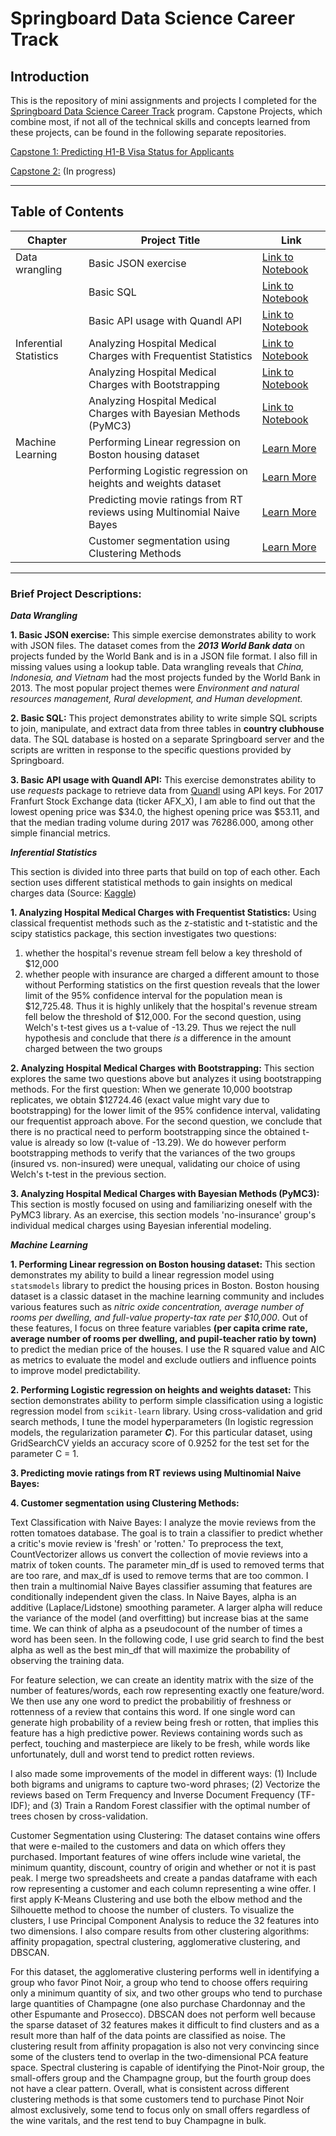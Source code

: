 # Springboard Data Science Career Track


## Introduction

This is the repository of mini assignments and projects I completed for the [Springboard Data Science Career Track](https://www.springboard.com/workshops/data-science-career-track) program. Capstone Projects, which combine most, if not all of the technical skills and concepts learned from these projects, can be found in the following separate repositories. 

[Capstone 1: Predicting H1-B Visa Status for Applicants]()   

[Capstone 2:]() (In progress)

_______
## Table of Contents

| Chapter | Project Title | Link |
| --- | --- | --- |
|  Data wrangling | Basic JSON exercise | [Link to Notebook]() | 
| | Basic SQL | [Link to Notebook]() | 
| | Basic API usage with Quandl API | [Link to Notebook]() | 
| Inferential Statistics | Analyzing Hospital Medical Charges with Frequentist Statistics  | [Link to Notebook]() | 
| | Analyzing Hospital Medical Charges with Bootstrapping | [Link to Notebook]() | 
| | Analyzing Hospital Medical Charges with Bayesian Methods (PyMC3)  | [Link to Notebook]() | 
| Machine Learning | Performing Linear regression on Boston housing dataset | [Learn More]() | 
| | Performing Logistic regression on heights and weights dataset | [Learn More]() | 
| | Predicting movie ratings from RT reviews using Multinomial Naive Bayes | [Learn More]() | 
| | Customer segmentation using Clustering Methods | [Learn More]() | 



_______
### Brief Project Descriptions: 

***Data Wrangling***

**1. Basic JSON exercise:** This simple exercise demonstrates ability to work with JSON files. The dataset comes from the ***2013 World Bank data*** on projects funded by the World Bank and is in a JSON file format. I also fill in missing values using a lookup table. Data wrangling reveals that *China, Indonesia, and Vietnam* had the most projects funded by the World Bank in 2013. The most popular project themes were *Environment and natural resources management, Rural development, and Human development.*

**2. Basic SQL:** This project demonstrates ability to write simple SQL scripts to join, manipulate, and extract data from three tables in **country clubhouse** data. The SQL database is hosted on a separate Springboard server and the scripts are written in response to the specific questions provided by Springboard. 


**3. Basic API usage with Quandl API:** This exercise demonstrates ability to use *requests* package to retrieve data from [Quandl](https://www.quandl.com/) using API keys. For 2017 Franfurt Stock Exchange data (ticker AFX_X), I am able to find out that the lowest opening price was $34.0, the highest opening price was $53.11, and that the median trading volume during 2017 was 76286.000, among other simple financial metrics. 



***Inferential Statistics***

This section is divided into three parts that build on top of each other. Each section uses different statistical methods to gain insights on medical charges data (Source: [Kaggle](https://www.kaggle.com/easonlai/sample-insurance-claim-prediction-dataset))

**1. Analyzing Hospital Medical Charges with Frequentist Statistics:** Using classical frequentist methods such as the z-statistic and t-statistic and the scipy statistics package, this section investigates two questions: 
1) whether the hospital's revenue stream fell below a key threshold of $12,000 
2) whether people with insurance are charged a different amount to those without 
Performing statistics on the first question reveals that the lower limit of the 95% confidence interval for the population mean is $12,725.48. Thus it is highly unlikely that the hospital's revenue stream fell below the threshold of $12,000. For the second question, using Welch's t-test gives us a t-value of -13.29. Thus we reject the null hypothesis and conclude that there *is* a difference in the amount charged between the two groups

**2. Analyzing Hospital Medical Charges with Bootstrapping:** This section explores the same two questions above but analyzes it using bootstrapping methods. For the first question: When we generate 10,000 bootstrap replicates, we obtain $12724.46 (exact value might vary due to bootstrapping) for the lower limit of the 95% confidence interval, validating our frequentist approach above. For the second question, we conclude that there is no practical need to perform bootstrapping since the obtained t-value is already so low (t-value of -13.29). We do however perform bootstrapping methods to verify that the variances of the two groups (insured vs. non-insured) were unequal, validating our choice of using Welch's t-test in the previous section.

**3. Analyzing Hospital Medical Charges with Bayesian Methods (PyMC3):** This section is mostly focused on using and familiarizing oneself with the PyMC3 library. As an exercise, this section models 'no-insurance' group's individual medical charges using Bayesian inferential modeling.

***Machine Learning***


**1. Performing Linear regression on Boston housing dataset:** This section demonstrates my ability to build a linear regression model using `statsmodels` library to predict the housing prices in Boston. Boston housing dataset is a classic dataset in the machine learning community and includes various features such as *nitric oxide concentration, average number of rooms per dwelling, and full-value property-tax rate per $10,000*. Out of these features, I focus on three feature variables **(per capita crime rate, average number of rooms per dwelling, and pupil-teacher ratio by town)** to predict the median price of the houses. I use the R squared value and AIC as metrics to evaluate the model and exclude outliers and influence points to improve model predictability. 


**2. Performing Logistic regression on heights and weights dataset:** This section demonstrates ability to perform simple classification using a logistic regression model from `scikit-learn` library. Using cross-validation and grid search methods, I tune the model hyperparameters (In logistic regression models, the regularization parameter ***C***). For this particular dataset, using GridSearchCV yields an accuracy score of 0.9252 for the test set for the parameter C = 1. 



**3. Predicting movie ratings from RT reviews using Multinomial Naive Bayes:**

**4. Customer segmentation using Clustering Methods:**



Text Classification with Naive Bayes: I analyze the movie reviews from the rotten tomatoes database. The goal is to train a classifier to predict whether a critic's movie review is 'fresh' or 'rotten.' To preprocess the text, CountVectorizer allows us convert the collection of movie reviews into a matrix of token counts. The parameter min_df is used to removed terms that are too rare, and max_df is used to remove terms that are too common. I then train a multinomial Naive Bayes classifier assuming that features are conditionally independent given the class. In Naive Bayes, alpha is an additive (Laplace/Lidstone) smoothing parameter. A larger alpha will reduce the variance of the model (and overfitting) but increase bias at the same time. We can think of alpha as a pseudocount of the number of times a word has been seen. In the following code, I use grid search to find the best alpha as well as the best min_df that will maximize the probability of observing the training data.

For feature selection, we can create an identity matrix with the size of the number of features/words, each row representing exactly one feature/word. We then use any one word to predict the probabilitiy of freshness or rottenness of a review that contains this word. If one single word can generate high probability of a review being fresh or rotten, that implies this feature has a high predictive power. Reviews containing words such as perfect, touching and masterpiece are likely to be fresh, while words like unfortunately, dull and worst tend to predict rotten reviews.

I also made some improvements of the model in different ways: (1) Include both bigrams and unigrams to capture two-word phrases; (2) Vectorize the reviews based on Term Frequency and Inverse Document Frequency (TF-IDF); and (3) Train a Random Forest classifier with the optimal number of trees chosen by cross-validation.

Customer Segmentation using Clustering: The dataset contains wine offers that were e-mailed to the customers and data on which offers they purchased. Important features of wine offers include wine varietal, the minimum quantity, discount, country of origin and whether or not it is past peak. I merge two spreadsheets and create a pandas dataframe with each row representing a customer and each column representing a wine offer. I first apply K-Means Clustering and use both the elbow method and the Silhouette method to choose the number of clusters. To visualize the clusters, I use Principal Component Analysis to reduce the 32 features into two dimensions. I also compare results from other clustering algorithms: affinity propagation, spectral clustering, agglomerative clustering, and DBSCAN.

For this dataset, the agglomerative clustering performs well in identifying a group who favor Pinot Noir, a group who tend to choose offers requiring only a minimum quantity of six, and two other groups who tend to purchase large quantities of Champagne (one also purchase Chardonnay and the other Espumante and Prosecco). DBSCAN does not perform well because the sparse dataset of 32 features makes it difficult to find clusters and as a result more than half of the data points are classified as noise. The clustering result from affinity propagation is also not very convincing since some of the clusters tend to overlap in the two-dimensional PCA feature space. Spectral clustering is capable of identifying the Pinot-Noir group, the small-offers group and the Champagne group, but the fourth group does not have a clear pattern. Overall, what is consistent across different clustering methods is that some customers tend to purchase Pinot Noir almost exclusively, some tend to focus only on small offers regardless of the wine varitals, and the rest tend to buy Champagne in bulk.
